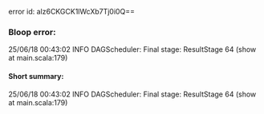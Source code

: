 error id: alz6CKGCK1lWcXb7Tj0i0Q==
### Bloop error:

25/06/18 00:43:02 INFO DAGScheduler: Final stage: ResultStage 64 (show at main.scala:179)
#### Short summary: 

25/06/18 00:43:02 INFO DAGScheduler: Final stage: ResultStage 64 (show at main.scala:179)